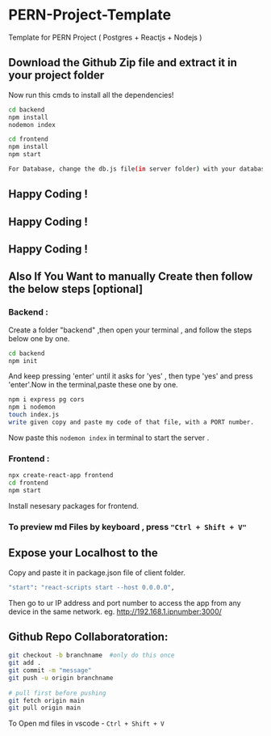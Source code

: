 # PERN-Project-Template
Template for PERN Project ( Postgres + Reactjs + Nodejs )

## Download the Github Zip file and extract it in your project folder
Now run this cmds to install all the dependencies!

```bash
cd backend
npm install
nodemon index
```

```bash
cd frontend
npm install
npm start
```
```bash
For Database, change the db.js file(in server folder) with your database Credentials.
 ```
## Happy Coding !
## Happy Coding !
## Happy Coding !

## Also If You Want to manually Create then follow the below steps [optional]
### Backend :
Create a folder "backend" ,then open your terminal , and follow the steps below one by one.
```bash
cd backend
npm init
```
And keep pressing 'enter' until it asks for 'yes' , then type 'yes' and press 'enter'.Now in the terminal,paste these one by one.
```bash
npm i express pg cors
npm i nodemon
touch index.js
write given copy and paste my code of that file, with a PORT number.
```
Now paste this `nodemon index` in terminal to start the server .


### Frontend :
```bash
npx create-react-app frontend
cd frontend
npm start
```
Install nesesary packages for frontend.
###  To preview md Files by keyboard , press `"Ctrl + Shift + V"`

## Expose your Localhost to the 

Copy and paste it in package.json file of client folder.
```bash
"start": "react-scripts start --host 0.0.0.0",
```
Then go to ur IP address and port number to access the app from any device in the same network.
eg. http://192.168.1.ipnumber:3000/


## Github Repo Collaboratoration:

```bash
git checkout -b branchname  #only do this once
git add .
git commit -m "message"
git push -u origin branchname
    
# pull first before pushing
git fetch origin main
git pull origin main
```
To Open md files in vscode - `Ctrl + Shift + V`

